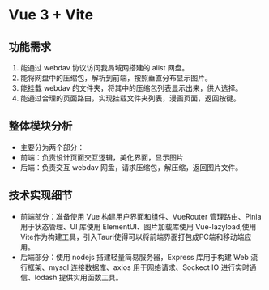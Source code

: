 # Vue 3 + Vite
## 功能需求

1. 能通过 webdav 协议访问我局域网搭建的 alist 网盘。
2. 能将网盘中的压缩包，解析到前端，按照垂直分布显示图片。
3. 能挂载 webdav 的文件夹，将其中的压缩包列表显示出来，供人选择。
4. 能通过合理的页面路由，实现挂载文件夹列表，漫画页面，返回按键。

## 整体模块分析

- 主要分为两个部分：
- 前端：负责设计页面交互逻辑，美化界面，显示图片
- 后端：负责交互 webdav 网盘，请求压缩包，解压缩，返回图片文件。

## 技术实现细节

- 前端部分：准备使用 Vue 构建用户界面和组件、VueRouter 管理路由、Pinia 用于状态管理、UI 库使用 ElementUI、图片加载库使用 Vue-lazyload,使用Vite作为构建工具，引入Tauri使得可以将前端界面打包成PC端和移动端应用。
- 后端部分：使用 nodejs 搭建轻量简易服务器，Express 库用于构建 Web 流行框架、mysql 连接数据库、axios 用于网络请求、Sockect IO 进行实时通信、lodash 提供实用函数工具。